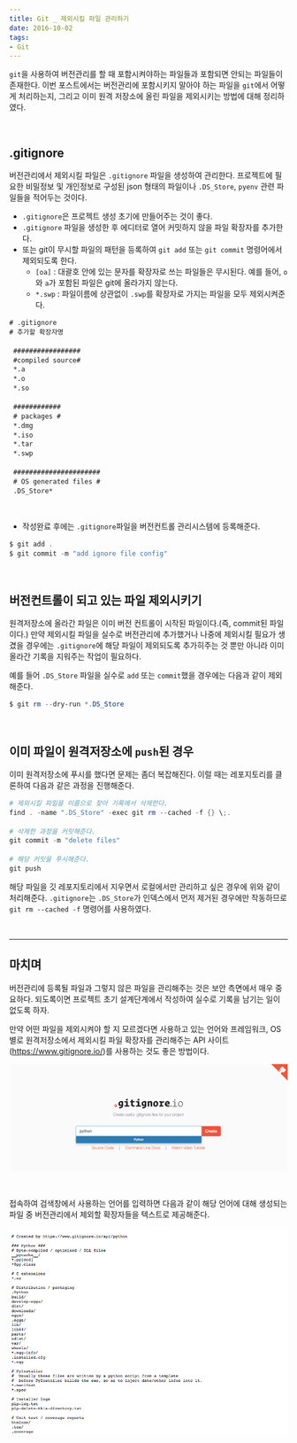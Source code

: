 ```yaml
---
title: Git _ 제외시킬 파일 관리하기
date: 2016-10-02
tags:
- Git
---
```


`git`을 사용하여 버전관리를 할 때 포함시켜야하는 파일들과 포함되면 안되는 파일들이 존재한다. 이번 포스트에서는 버전관리에 포함시키지 말아야 하는 파일을 `git`에서 어떻게 처리하는지, 그리고 이미 원격 저장소에 올린 파일을 제외시키는 방법에 대해 정리하였다.

<br>

## .gitignore

버전관리에서 제외시킬 파일은 `.gitignore` 파일을 생성하여 관리한다. 프로젝트에 필요한 비밀정보 및 개인정보로 구성된 json 형태의 파일이나 `.DS_Store`, `pyenv` 관련 파일들을 적어두는 것이다.

- `.gitignore`은 프로젝트 생성 초기에 만들어주는 것이 좋다.
- `.gitignore` 파일을 생성한 후 에디터로 열어 커밋하지 않을 파일 확장자를 추가한다.
- 또는 git이 무시할 파일의 패턴을 등록하여 `git add` 또는 `git commit` 명령어에서 제외되도록 한다.
	- `[oa]` : 대괄호 안에 있는 문자를 확장자로 쓰는 파일들은 무시된다. 예를 들어, `o`와 `a`가 포함된 파일은 git에 올라가지 않는다.
	- `*.swp` : 파일이름에 상관없이 `.swp`를 확장자로 가지는 파일을 모두 제외시켜준다.

```txt
# .gitignore
# 추가할 확장자명

 #################
 #compiled source#
 *.a
 *.o
 *.so

 ############
 # packages #
 *.dmg
 *.iso
 *.tar
 *.swp

 ######################
 # OS generated files #
 .DS_Store*
```

<br>

- 작성완료 후에는 `.gitignore`파일을 버전컨트롤 관리시스템에 등록해준다.

```powershell
$ git add .
$ git commit -m "add ignore file config"
```

<br>

## 버전컨트롤이 되고 있는 파일 제외시키기

원격저장소에 올라간 파일은 이미 버전 컨트롤이 시작된 파일이다.(즉, commit된 파일이다.) 만약 제외시킬 파일을 실수로 버전관리에 추가했거나 나중에 제외시킬 필요가 생겼을 경우에는 `.gitignore`에 해당 파일이 제외되도록 추가히주는 것 뿐만 아니라 이미 올라간 기록을 지워주는 작업이 필요하다.

예를 들어 `.DS_Store` 파일을 실수로 `add` 또는 `commit`했을 경우에는 다음과 같이 제외해준다.

```powershell
$ git rm --dry-run *.DS_Store
```

<br>

## 이미 파일이 원격저장소에 `push`된 경우

이미 원격저장소에 푸시를 했다면 문제는 좀더 복잡해진다. 이럴 때는 레포지토리를 클론하여 다음과 같은 과정을 진행해준다.

```powershell
# 제외시킬 파일을 이름으로 찾아 기록에서 삭제한다.
find . -name ".DS_Store" -exec git rm --cached -f {} \;.

# 삭제한 과정을 커밋해준다.
git commit -m "delete files"

# 해당 커밋을 푸시해준다.
git push
```

해당 파일을 깃 레포지토리에서 지우면서 로컬에서만 관리하고 싶은 경우에  위와 같이 처리해준다.
`.gitignore`는 `.DS_Store`가 인덱스에서 먼저 제거된 경우에만 작동하므로 `git rm --cached -f` 명령어를 사용하였다.

<br>

---

## 마치며

버전관리에 등록될 파일과 그렇지 않은 파일을 관리해주는 것은 보안 측면에서 매우 중요하다. 되도록이면 프로젝트 초기 설계단계에서 작성하여 실수로 기록을 남기는 일이 없도록 하자.

만약 어떤 파일을 제외시켜야 할 지 모르겠다면 사용하고 있는 언어와 프레임워크, OS 별로 원격저장소에서 제외시킬 파일 확장자를 관리해주는 API 사이트(https://www.gitignore.io/)를 사용하는 것도 좋은 방법이다.

![확장자](imgs/2017-10-10/gitignore1.png)

<br>

접속하여 검색창에서 사용하는 언어를 입력하면 다음과 같이 해당 언어에 대해 생성되는 파일 중 버전관리에서 제외할 확장자들을 텍스트로 제공해준다.

![확장자](imgs/2017-10-10/gitingore2.png)


<br>
